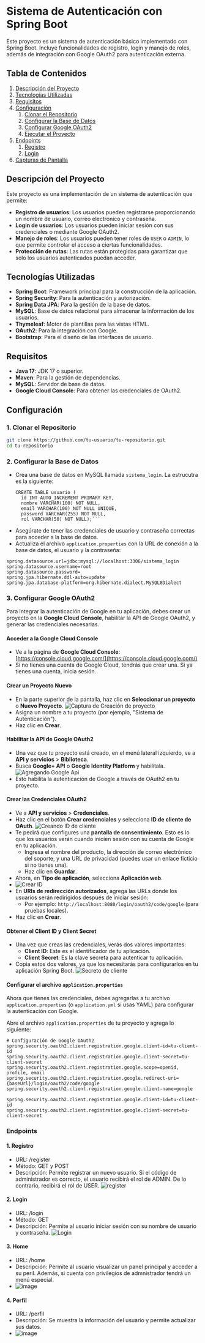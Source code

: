 # Sistema de Autenticación con Spring Boot

Este proyecto es un sistema de autenticación básico implementado con Spring Boot. Incluye funcionalidades de registro, login y manejo de roles, además de integración con Google OAuth2 para autenticación externa.

## Tabla de Contenidos

1. [Descripción del Proyecto](#descripción-del-proyecto)
2. [Tecnologías Utilizadas](#tecnologías-utilizadas)
3. [Requisitos](#requisitos)
4. [Configuración](#configuración)
   1. [Clonar el Repositorio](#clonar-el-repositorio)
   2. [Configurar la Base de Datos](#configurar-la-base-de-datos)
   3. [Configurar Google OAuth2](#configurar-google-oauth2)
   4. [Ejecutar el Proyecto](#ejecutar-el-proyecto)
5. [Endpoints](#endpoints)
   1. [Registro](#registro)
   2. [Login](#login)
6. [Capturas de Pantalla](#capturas-de-pantalla)

## Descripción del Proyecto

Este proyecto es una implementación de un sistema de autenticación que permite:

- **Registro de usuarios**: Los usuarios pueden registrarse proporcionando un nombre de usuario, correo electrónico y contraseña.
- **Login de usuarios**: Los usuarios pueden iniciar sesión con sus credenciales o mediante Google OAuth2.
- **Manejo de roles**: Los usuarios pueden tener roles de `USER` o `ADMIN`, lo que permite controlar el acceso a ciertas funcionalidades.
- **Protección de rutas**: Las rutas están protegidas para garantizar que solo los usuarios autenticados puedan acceder.

## Tecnologías Utilizadas

- **Spring Boot**: Framework principal para la construcción de la aplicación.
- **Spring Security**: Para la autenticación y autorización.
- **Spring Data JPA**: Para la gestión de la base de datos.
- **MySQL**: Base de datos relacional para almacenar la información de los usuarios.
- **Thymeleaf**: Motor de plantillas para las vistas HTML.
- **OAuth2**: Para la integración con Google.
- **Bootstrap**: Para el diseño de las interfaces de usuario.

## Requisitos

- **Java 17**: JDK 17 o superior.
- **Maven**: Para la gestión de dependencias.
- **MySQL**: Servidor de base de datos.
- **Google Cloud Console**: Para obtener las credenciales de OAuth2.

## Configuración

### 1. Clonar el Repositorio

```bash
git clone https://github.com/tu-usuario/tu-repositorio.git
cd tu-repositorio
```
### 2. Configurar la Base de Datos

- Crea una base de datos en MySQL llamada `sistema_login`.
  La estrucutra es la siguiente:
  ```usuario
  CREATE TABLE usuario (
    id INT AUTO_INCREMENT PRIMARY KEY,
    nombre VARCHAR(100) NOT NULL,
    email VARCHAR(100) NOT NULL UNIQUE,
    password VARCHAR(255) NOT NULL,
    rol VARCHAR(50) NOT NULL);```
  
- Asegúrate de tener las credenciales de usuario y contraseña correctas para acceder a la base de datos.
- Actualiza el archivo `application.properties` con la URL de conexión a la base de datos, el usuario y la contraseña:

```properties
spring.datasource.url=jdbc:mysql://localhost:3306/sistema_login
spring.datasource.username=root
spring.datasource.password=
spring.jpa.hibernate.ddl-auto=update
spring.jpa.database-platform=org.hibernate.dialect.MySQL8Dialect
```
### 3. Configurar Google OAuth2

Para integrar la autenticación de Google en tu aplicación, debes crear un proyecto en la **Google Cloud Console**, habilitar la API de Google OAuth2, y generar las credenciales necesarias. 

#### **Acceder a la Google Cloud Console**
   - Ve a la página de **Google Cloud Console**: [https://console.cloud.google.com/](https://console.cloud.google.com/)
   - Si no tienes una cuenta de Google Cloud, tendrás que crear una. Si ya tienes una cuenta, inicia sesión.

#### **Crear un Proyecto Nuevo**
   - En la parte superior de la pantalla, haz clic en **Seleccionar un proyecto** o **Nuevo Proyecto**.
     ![Captura de Creación de proyecto](https://drive.google.com/uc?export=view&id=1O7KjdmlcN--yarvMPOyUoZ5L8EdYwDCe)
   - Asigna un nombre a tu proyecto (por ejemplo, "Sistema de Autenticación").
   - Haz clic en **Crear**.

#### **Habilitar la API de Google OAuth2**
   - Una vez que tu proyecto está creado, en el menú lateral izquierdo, ve a **API y servicios** > **Biblioteca**.
   - Busca **Google+ API** o **Google Identity Platform** y habilítala.
     ![Agregando Google Api](https://drive.google.com/uc?export=view&id=1l8k3wjS-eqbwyt2v-IDr4Ij5vwxO1_HR)
   - Esto habilita la autenticación de Google a través de OAuth2 en tu proyecto.

#### **Crear las Credenciales OAuth2**
   - Ve a **API y servicios** > **Credenciales**.
   - Haz clic en el botón **Crear credenciales** y selecciona **ID de cliente de OAuth**.
     ![Creando ID de cliente](https://drive.google.com/uc?export=view&id=1egSfbShw74V43nq2muf5ZTfBpNaoX1nC)
   - Te pedirá que configures una **pantalla de consentimiento**. Esto es lo que los usuarios verán cuando inicien sesión con su cuenta de Google en tu aplicación.
     - Ingresa el nombre del producto, la dirección de correo electrónico del soporte, y una URL de privacidad (puedes usar un enlace ficticio si no tienes una).
     - Haz clic en **Guardar**.
   - Ahora, en **Tipo de aplicación**, selecciona **Aplicación web**.
   - ![Crear ID](https://drive.google.com/uc?export=view&id=1umB0v_Y2oZBQ3hzAU6oQuXU8qJf0cE7g)
   - En **URIs de redirección autorizados**, agrega las URLs donde los usuarios serán redirigidos después de iniciar sesión:
     - Por ejemplo: `http://localhost:8080/login/oauth2/code/google` (para pruebas locales).
   - Haz clic en **Crear**.

#### **Obtener el Client ID y Client Secret**
   - Una vez que creas las credenciales, verás dos valores importantes:
     - **Client ID**: Este es el identificador de tu aplicación.
     - **Client Secret**: Es la clave secreta para autenticar tu aplicación.
   - Copia estos dos valores, ya que los necesitarás para configurarlos en tu aplicación Spring Boot.
     ![Secreto de cliente](https://drive.google.com/uc?export=view&id=1r-sVxsGTmxrYuVQgOizVA0QOs-4lOSBe)

#### **Configurar el archivo `application.properties`**
   Ahora que tienes las credenciales, debes agregarlas a tu archivo `application.properties` (o `application.yml` si usas YAML) para configurar la autenticación con Google.

   Abre el archivo `application.properties` de tu proyecto y agrega lo siguiente:

```properties
# Configuración de Google OAuth2
spring.security.oauth2.client.registration.google.client-id=tu-client-id
spring.security.oauth2.client.registration.google.client-secret=tu-client-secret
spring.security.oauth2.client.registration.google.scope=openid, profile, email
spring.security.oauth2.client.registration.google.redirect-uri={baseUrl}/login/oauth2/code/google
spring.security.oauth2.client.registration.google.client-name=google
```
```properties
spring.security.oauth2.client.registration.google.client-id=tu-client-id
spring.security.oauth2.client.registration.google.client-secret=tu-client-secret
```
### Endpoints
#### 1. Registro
- URL: /register
- Método: GET y POST
- Descripción: Permite registrar un nuevo usuario. Si el código de administrador es correcto, el usuario recibirá el rol de ADMIN. De lo contrario, recibirá el rol de USER.
  ![register](https://drive.google.com/uc?export=view&id=1rwy9SBauqwZv1jsvYbMvhQPG0xWVlKgg)

#### 2. Login
- URL: /login
- Método: GET
- Descripción: Permite al usuario iniciar sesión con su nombre de usuario y contraseña.
  ![Login](https://drive.google.com/uc?export=view&id=1SI6va2Kd1SVuqiyS3RqjTOT6jltgoAQh)

#### 3. Home
- URL: /home
- Descripción: Permite al usuario visualizar un panel principal y acceder a su peril. Además, si cuenta con privilegios de admnistrador tendrá un menú especial.
- ![image](https://github.com/user-attachments/assets/dc0d2417-9060-47b1-8b56-1ab341b804e7)

#### 4. Perfil
- URL: /perfil
- Descripción: Se muestra la información del usuario y permite actualizar sus datos.
- ![image](https://github.com/user-attachments/assets/9b176b31-1282-444e-b19f-dd3588b7f289)

